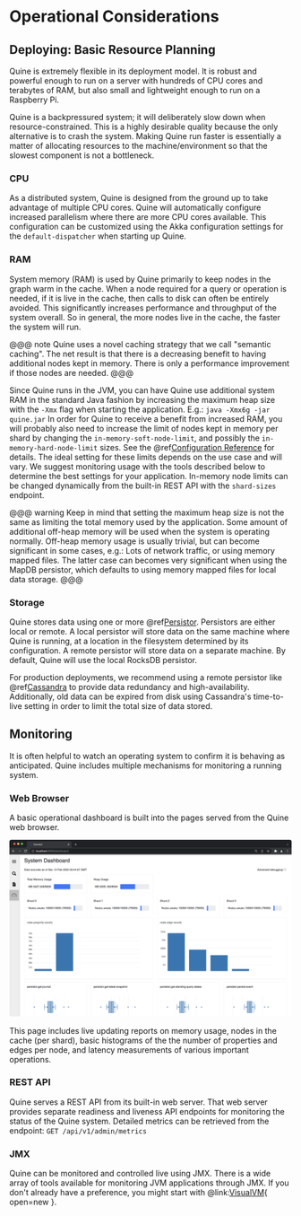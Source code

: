 # Operational Considerations

## Deploying: Basic Resource Planning

Quine is extremely flexible in its deployment model. It is robust and powerful enough to run on a server with hundreds of CPU cores and terabytes of RAM, but also small and lightweight enough to run on a Raspberry Pi.

Quine is a backpressured system; it will deliberately slow down when resource-constrained. This is a highly desirable quality because the only alternative is to crash the system. Making Quine run faster is essentially a matter of allocating resources to the machine/environment so that the slowest component is not a bottleneck.

### CPU

As a distributed system, Quine is designed from the ground up to take advantage of multiple CPU cores. Quine will automatically configure increased parallelism where there are more CPU cores available. This configuration can be customized using the Akka configuration settings for the `default-dispatcher` when starting up Quine.

### RAM

System memory (RAM) is used by Quine primarily to keep nodes in the graph warm in the cache. When a node required for a query or operation is needed, if it is live in the cache, then calls to disk can often be entirely avoided. This significantly increases performance and throughput of the system overall. So in general, the more nodes live in the cache, the faster the system will run.

@@@ note
Quine uses a novel caching strategy that we call "semantic caching". The net result is that there is a decreasing benefit to having additional nodes kept in memory. There is only a performance improvement if those nodes are needed.
@@@

Since Quine runs in the JVM, you can have Quine use additional system RAM in the standard Java fashion by increasing the maximum heap size with the `-Xmx` flag when starting the application. E.g.: `java -Xmx6g -jar quine.jar`  In order for Quine to receive a benefit from increased RAM, you will probably also need to increase the limit of nodes kept in memory per shard by changing the `in-memory-soft-node-limit`, and possibly the `in-memory-hard-node-limit` sizes. See the @ref[Configuration Reference](../reference/configuration.md) for details. The ideal setting for these limits depends on the use case and will vary. We suggest monitoring usage with the tools described below to determine the best settings for your application. In-memory node limits can be changed dynamically from the built-in REST API with the `shard-sizes` endpoint.

@@@ warning
Keep in mind that setting the maximum heap size is not the same as limiting the total memory used by the application. Some amount of additional off-heap memory will be used when the system is operating normally. Off-heap memory usage is usually trivial, but can become significant in some cases, e.g.: Lots of network traffic, or using memory mapped files. The latter case can becomes very significant when using the MapDB persistor, which defaults to using memory mapped files for local data storage.
@@@

### Storage

Quine stores data using one or more @ref[Persistor](../components/persistors/persistor.md). Persistors are either local or remote. A local persistor will store data on the same machine where Quine is running, at a location in the filesystem determined by its configuration. A remote persistor will store data on a separate machine. By default, Quine will use the local RocksDB persistor.

For production deployments, we recommend using a remote persistor like @ref[Cassandra](../components/persistors/persistor.md#cassandra) to provide data redundancy and high-availability. Additionally, old data can be expired from disk using Cassandra's time-to-live setting in order to limit the total size of data stored.

## Monitoring

It is often helpful to watch an operating system to confirm it is behaving as anticipated. Quine includes multiple mechanisms for monitoring a running system.

### Web Browser

A basic operational dashboard is built into the pages served from the Quine web browser.

![Monitoring Dashboard](monitoring-dashboard.png)

This page includes live updating reports on memory usage, nodes in the cache (per shard), basic histograms of the the number of properties and edges per node, and latency measurements of various important operations.

### REST API

Quine serves a REST API from its built-in web server. That web server provides separate readiness and liveness API endpoints for monitoring the status of the Quine system. Detailed metrics can be retrieved from the endpoint: `GET /api/v1/admin/metrics`

### JMX

Quine can be monitored and controlled live using JMX. There is a wide array of tools available for monitoring JVM applications through JMX. If you don't already have a preference, you might start with @link:[VisualVM](https://visualvm.github.io){ open=new }.

<!--
### InfluxDB
-->





















